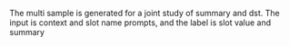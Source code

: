 The multi sample is generated for a joint study of summary and dst. The input is context and slot name prompts, and the label is slot value and summary
